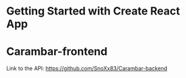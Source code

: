 # Getting Started with Create React App

# Carambar-frontend

Link to the API: https://github.com/SnoXx83/Carambar-backend
